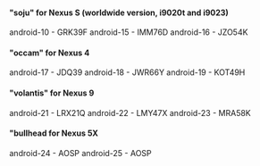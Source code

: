 #### "soju" for Nexus S (worldwide version, i9020t and i9023)
android-10 - GRK39F 
android-15 - IMM76D
android-16 - JZO54K

#### "occam" for Nexus 4
android-17 - JDQ39
android-18 - JWR66Y
android-19 - KOT49H

#### "volantis" for Nexus 9
android-21 - LRX21Q
android-22 - LMY47X
android-23 - MRA58K

#### "bullhead for Nexus 5X
android-24 - AOSP
android-25 - AOSP
